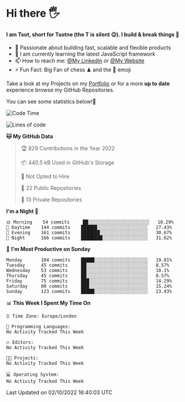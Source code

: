 # Hi there :raised_hand_with_fingers_splayed:
#### I am Tsot, short for Tsotne (the T is silent :wink:). I build & break things :space_invader:
- :telescope: Passionate about building fast, scalable and flexible products
- :seedling: I am currently learning the latest JavaScript framework 
- :mailbox: How to reach me: [@My LinkedIn](https://www.linkedin.com/in/tsotne-gvadzabia/) or [@My Website](https://tsotne.co.uk/contact)
- :zap: Fun Fact: Big Fan of chess ♟ and the 👾 emoji

Take a look at my Projects on my [Portfolio](https://tsotne.co.uk/) or for a more **up to date** experience browse my GitHub Repositories.

You can see some statistics below!:space_invader:
<!--START_SECTION:waka-->
![Code Time](http://img.shields.io/badge/Code%20Time-761%20hrs%202%20mins-blue)

![Lines of code](https://img.shields.io/badge/From%20Hello%20World%20I%27ve%20Written-625%20Thousand%20lines%20of%20code-blue)

**🐱 My GitHub Data** 

> 🏆 829 Contributions in the Year 2022
 > 
> 📦 440.5 kB Used in GitHub's Storage 
 > 
> 🚫 Not Opted to Hire
 > 
> 📜 22 Public Repositories 
 > 
> 🔑 13 Private Repositories  
 > 
**I'm a Night 🦉** 

```text
🌞 Morning    54 commits     ██░░░░░░░░░░░░░░░░░░░░░░░   10.29% 
🌆 Daytime    144 commits    ██████░░░░░░░░░░░░░░░░░░░   27.43% 
🌃 Evening    161 commits    ███████░░░░░░░░░░░░░░░░░░   30.67% 
🌙 Night      166 commits    ████████░░░░░░░░░░░░░░░░░   31.62%

```
📅 **I'm Most Productive on Sunday** 

```text
Monday       104 commits    █████░░░░░░░░░░░░░░░░░░░░   19.81% 
Tuesday      45 commits     ██░░░░░░░░░░░░░░░░░░░░░░░   8.57% 
Wednesday    53 commits     ██░░░░░░░░░░░░░░░░░░░░░░░   10.1% 
Thursday     45 commits     ██░░░░░░░░░░░░░░░░░░░░░░░   8.57% 
Friday       75 commits     ███░░░░░░░░░░░░░░░░░░░░░░   14.29% 
Saturday     80 commits     ███░░░░░░░░░░░░░░░░░░░░░░   15.24% 
Sunday       123 commits    █████░░░░░░░░░░░░░░░░░░░░   23.43%

```


📊 **This Week I Spent My Time On** 

```text
⌚︎ Time Zone: Europe/London

💬 Programming Languages: 
No Activity Tracked This Week

🔥 Editors: 
No Activity Tracked This Week

🐱‍💻 Projects: 
No Activity Tracked This Week

💻 Operating System: 
No Activity Tracked This Week

```


 Last Updated on 02/10/2022 16:40:03 UTC
<!--END_SECTION:waka-->
